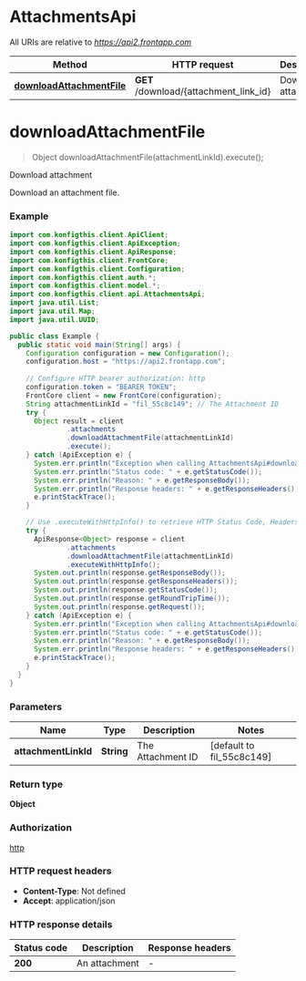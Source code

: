 # AttachmentsApi

All URIs are relative to *https://api2.frontapp.com*

| Method | HTTP request | Description |
|------------- | ------------- | -------------|
| [**downloadAttachmentFile**](AttachmentsApi.md#downloadAttachmentFile) | **GET** /download/{attachment_link_id} | Download attachment |


<a name="downloadAttachmentFile"></a>
# **downloadAttachmentFile**
> Object downloadAttachmentFile(attachmentLinkId).execute();

Download attachment

Download an attachment file.

### Example
```java
import com.konfigthis.client.ApiClient;
import com.konfigthis.client.ApiException;
import com.konfigthis.client.ApiResponse;
import com.konfigthis.client.FrontCore;
import com.konfigthis.client.Configuration;
import com.konfigthis.client.auth.*;
import com.konfigthis.client.model.*;
import com.konfigthis.client.api.AttachmentsApi;
import java.util.List;
import java.util.Map;
import java.util.UUID;

public class Example {
  public static void main(String[] args) {
    Configuration configuration = new Configuration();
    configuration.host = "https://api2.frontapp.com";
    
    // Configure HTTP bearer authorization: http
    configuration.token = "BEARER TOKEN";
    FrontCore client = new FrontCore(configuration);
    String attachmentLinkId = "fil_55c8c149"; // The Attachment ID
    try {
      Object result = client
              .attachments
              .downloadAttachmentFile(attachmentLinkId)
              .execute();
    } catch (ApiException e) {
      System.err.println("Exception when calling AttachmentsApi#downloadAttachmentFile");
      System.err.println("Status code: " + e.getStatusCode());
      System.err.println("Reason: " + e.getResponseBody());
      System.err.println("Response headers: " + e.getResponseHeaders());
      e.printStackTrace();
    }

    // Use .executeWithHttpInfo() to retrieve HTTP Status Code, Headers and Request
    try {
      ApiResponse<Object> response = client
              .attachments
              .downloadAttachmentFile(attachmentLinkId)
              .executeWithHttpInfo();
      System.out.println(response.getResponseBody());
      System.out.println(response.getResponseHeaders());
      System.out.println(response.getStatusCode());
      System.out.println(response.getRoundTripTime());
      System.out.println(response.getRequest());
    } catch (ApiException e) {
      System.err.println("Exception when calling AttachmentsApi#downloadAttachmentFile");
      System.err.println("Status code: " + e.getStatusCode());
      System.err.println("Reason: " + e.getResponseBody());
      System.err.println("Response headers: " + e.getResponseHeaders());
      e.printStackTrace();
    }
  }
}

```

### Parameters

| Name | Type | Description  | Notes |
|------------- | ------------- | ------------- | -------------|
| **attachmentLinkId** | **String**| The Attachment ID | [default to fil_55c8c149] |

### Return type

**Object**

### Authorization

[http](../README.md#http)

### HTTP request headers

 - **Content-Type**: Not defined
 - **Accept**: application/json

### HTTP response details
| Status code | Description | Response headers |
|-------------|-------------|------------------|
| **200** | An attachment |  -  |

